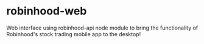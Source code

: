 # robinhood-web

Web interface using robinhood-api node module to bring the functionality of Robinhood's stock trading mobile app to the desktop!

